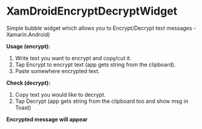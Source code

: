 # XamDroidEncryptDecryptWidget
 Simple bubble widget which allows you to Encrypt/Decrypt text messages - Xamarin.Android)

**Usage (encrypt):**

1. Write text you want to encrypt and copy/cut it.
2. Tap Encrypt to encrypt text (app gets string from the clipboard).
3. Paste somewhere encrypted text.

**Check (decrypt):**

1. Copy text you would like to decrypt.
2. Tap Decrypt (app gets string from the clipboard too and show msg in Toast) 

**Encrypted message will appear**
